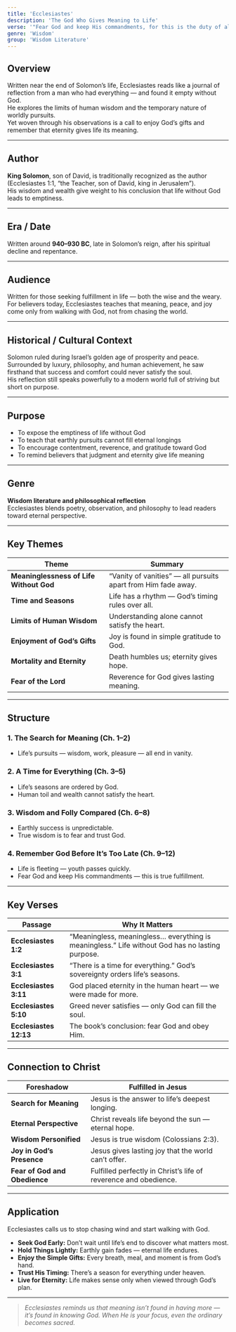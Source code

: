 ```yaml
---
title: 'Ecclesiastes'
description: 'The God Who Gives Meaning to Life'
verse: '"Fear God and keep His commandments, for this is the duty of all mankind." — Ecclesiastes 12:13'
genre: 'Wisdom'
group: 'Wisdom Literature'
---
```


## Overview  
Written near the end of Solomon’s life, Ecclesiastes reads like a journal of reflection from a man who had everything — and found it empty without God.  
He explores the limits of human wisdom and the temporary nature of worldly pursuits.  
Yet woven through his observations is a call to enjoy God’s gifts and remember that eternity gives life its meaning.

---

## Author  
**King Solomon**, son of David, is traditionally recognized as the author (Ecclesiastes 1:1, “the Teacher, son of David, king in Jerusalem”).  
His wisdom and wealth give weight to his conclusion that life without God leads to emptiness.

---

## Era / Date  
Written around **940–930 BC**, late in Solomon’s reign, after his spiritual decline and repentance.

---

## Audience  
Written for those seeking fulfillment in life — both the wise and the weary.  
For believers today, Ecclesiastes teaches that meaning, peace, and joy come only from walking with God, not from chasing the world.

---

## Historical / Cultural Context  
Solomon ruled during Israel’s golden age of prosperity and peace.  
Surrounded by luxury, philosophy, and human achievement, he saw firsthand that success and comfort could never satisfy the soul.  
His reflection still speaks powerfully to a modern world full of striving but short on purpose.

---

## Purpose  
- To expose the emptiness of life without God  
- To teach that earthly pursuits cannot fill eternal longings  
- To encourage contentment, reverence, and gratitude toward God  
- To remind believers that judgment and eternity give life meaning  

---

## Genre  
**Wisdom literature and philosophical reflection**  
Ecclesiastes blends poetry, observation, and philosophy to lead readers toward eternal perspective.

---

## Key Themes  

| Theme | Summary |
|-------|----------|
| **Meaninglessness of Life Without God** | “Vanity of vanities” — all pursuits apart from Him fade away. |
| **Time and Seasons** | Life has a rhythm — God’s timing rules over all. |
| **Limits of Human Wisdom** | Understanding alone cannot satisfy the heart. |
| **Enjoyment of God’s Gifts** | Joy is found in simple gratitude to God. |
| **Mortality and Eternity** | Death humbles us; eternity gives hope. |
| **Fear of the Lord** | Reverence for God gives lasting meaning. |

---

## Structure  

### 1. The Search for Meaning (Ch. 1–2)
- Life’s pursuits — wisdom, work, pleasure — all end in vanity.  

### 2. A Time for Everything (Ch. 3–5)
- Life’s seasons are ordered by God.  
- Human toil and wealth cannot satisfy the heart.  

### 3. Wisdom and Folly Compared (Ch. 6–8)
- Earthly success is unpredictable.  
- True wisdom is to fear and trust God.  

### 4. Remember God Before It’s Too Late (Ch. 9–12)
- Life is fleeting — youth passes quickly.  
- Fear God and keep His commandments — this is true fulfillment.  

---

## Key Verses  

| Passage | Why It Matters |
|----------|----------------|
| **Ecclesiastes 1:2** | “Meaningless, meaningless… everything is meaningless.” Life without God has no lasting purpose. |
| **Ecclesiastes 3:1** | “There is a time for everything.” God’s sovereignty orders life’s seasons. |
| **Ecclesiastes 3:11** | God placed eternity in the human heart — we were made for more. |
| **Ecclesiastes 5:10** | Greed never satisfies — only God can fill the soul. |
| **Ecclesiastes 12:13** | The book’s conclusion: fear God and obey Him. |

---

## Connection to Christ  

| Foreshadow | Fulfilled in Jesus |
|-------------|-------------------|
| **Search for Meaning** | Jesus is the answer to life’s deepest longing. |
| **Eternal Perspective** | Christ reveals life beyond the sun — eternal hope. |
| **Wisdom Personified** | Jesus is true wisdom (Colossians 2:3). |
| **Joy in God’s Presence** | Jesus gives lasting joy that the world can’t offer. |
| **Fear of God and Obedience** | Fulfilled perfectly in Christ’s life of reverence and obedience. |

---

## Application  
Ecclesiastes calls us to stop chasing wind and start walking with God.  
- **Seek God Early:** Don’t wait until life’s end to discover what matters most.  
- **Hold Things Lightly:** Earthly gain fades — eternal life endures.  
- **Enjoy the Simple Gifts:** Every breath, meal, and moment is from God’s hand.  
- **Trust His Timing:** There’s a season for everything under heaven.  
- **Live for Eternity:** Life makes sense only when viewed through God’s plan.  

---

> *Ecclesiastes reminds us that meaning isn’t found in having more — it’s found in knowing God. When He is your focus, even the ordinary becomes sacred.*
